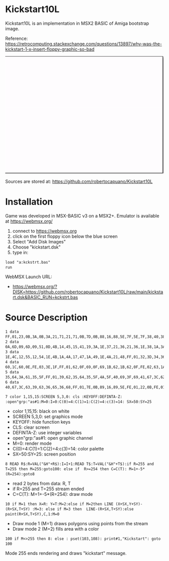 # Kickstart10L
Kickstart10L is an implementation in MSX2 BASIC of Amiga bootstrap image.

Reference:
https://retrocomputing.stackexchange.com/questions/13897/why-was-the-kickstart-1-x-insert-floppy-graphic-so-bad


![screenshot](kickstart.gif)

Sources are stored at: https://github.com/robertocapuano/Kickstart10L

# Installation
Game was developed in MSX-BASIC v3 on a MSX2+. Emulator is available at https://webmsx.org/
1. connect to https://webmsx.org
2. click on the first floppy icon below the blue screen
3. Select "Add Disk Images"
4. Choose "kickstart.dsk"
5. type in:
```
load "a:kckstrt.bas"
run
```

WebMSX Launch URL:

- https://webmsx.org/?DISK=https://github.com/robertocapuano/Kickstart10L/raw/main/kickstart.dsk&BASIC_RUN=kckstrt.bas


# Source Description

```
1 data FF,01,23,0B,3A,0B,3A,21,71,21,71,0B,7D,0B,88,16,88,5E,7F,5E,7F,38,40,38,3E,36,35,36,34,38,2D,38,2D,41,23,48,23,0B,FE,02,25,45,FF,01,21,48,21,0A,7E,0A,8A,16,8A,5F,56,5F,56,64,52,6C,4E,71,4A,74,44,7D,3C,81,3C,8C,0A,8C
2 data 0A,6D,09,6D,09,51,0D,4B,14,45,15,41,19,3A,1E,37,21,36,21,36,1E,38,1A,3A,16,41,15,45,0E,4B,0A,51,0A,6C,0B,6D,0B,8B,28,8B,28,76,30,76,34,72,34,5F,32,5C,32,52,41,45,41,39,3E,37,3B,37,3E,3A,3E,41,3D,42,36,42,33,3F,2A,46
3 data 1E,4C,12,55,12,54,1E,4B,1A,4A,17,47,1A,49,1E,4A,21,48,FF,01,32,3D,34,36,3C,37,3D,3A,3D,41,36,41,32,3D,FF,01,33,5C,33,52,42,45,42,39,7D,39,7D,5E,34,5E,33,5A,FF,01,3C,0B,6F,0B,6F,20,3C,20,3C,0B,FF,01,60,0E,6B,0E,6B,1C
4 data 60,1C,60,0E,FE,03,3E,1F,FF,01,62,0F,69,0F,69,1B,62,1B,62,0F,FE,02,63,1A,FF,01,2F,39,32,39,32,3B,2F,3F,2F,39,FF,01,29,8B,29,77,30,77,35,72,35,69,39,6B,41,6B,41,6D,45,72,49,72,49,74,43,7D,3B,80,3B,8B,29,8B,FF,01,35,5F
5 data 35,64,3A,61,35,5F,FF,01,39,62,35,64,35,5F,4A,5F,40,69,3F,69,41,67,3C,62,39,62,FF,01,4E,5F,55,5F,55,64,51,6C,4E,70,49,71,46,71,43,6D,43,6A,4E,5F,FF,01,44,6A,44,6D,46,70,48,70,4C,6F,4D,6C,49,69,44,6A,FF,01,36,68,3E,6A
6 data 40,67,3C,63,39,63,36,65,36,68,FF,01,7E,0B,89,16,89,5E,FE,01,22,0B,FE,01,3B,0B,FE,01,61,0F,FE,01,6A,1B,FE,01,70,0F,FE,01,7E,5E,FE,01,4B,60,FE,01,2E,39,FF,FF
```

```
7 color 1,15,15:SCREEN 5,3,0: cls :KEYOFF:DEFINTA-Z: :open"grp:"as#1:M=0:I=0:C(0)=4:C(1)=1:C(2)=4:c(3)=14: SX=50:SY=25
```
- color 1,15,15: black on white
- SCREEN 5,3,0: set graphics mode
- KEYOFF: hide function keys
- CLS: clear screen
- DEFINTA-Z: use integer variables
- open"grp:"as#1: open graphic channel
- M=0: render mode
- C(0)=4:C(1)=1:C(2)=4:c(3)=14: color palette
- SX=50:SY=25: screen position

```
8 READ R$:R=VAL("&H"+R$):I=I+1:READ T$:T=VAL("&H"+T$):if R=255 and T=255 then M=255:goto100: else if  R>=254 then C=C(T): M=1+-5*(R=254):goto8
```
- read 2 bytes from data: R, T
- if R=255 and T=255 stream ended
- C=C(T): M=1+-5*(R=254): draw mode

```
10 if M=1 then X=R: Y=T:M=2:else if M=2then LINE (X+SX,Y+SY)-(R+SX,T+SY) :M=3: else if M=3 then  LINE-(R+SX,T+SY):else paint(R+SX,T+SY),C,1:M=0
```
- Draw mode 1 (M=1) draws polygons using points from the stream
- Draw mode 2 (M=2) fills area with a color

```
100 if M<>255 then 8: else : pset(103,108): print#1,"Kickstart": goto 100
```
Mode 255 ends rendering and draws "kickstart" message. 

